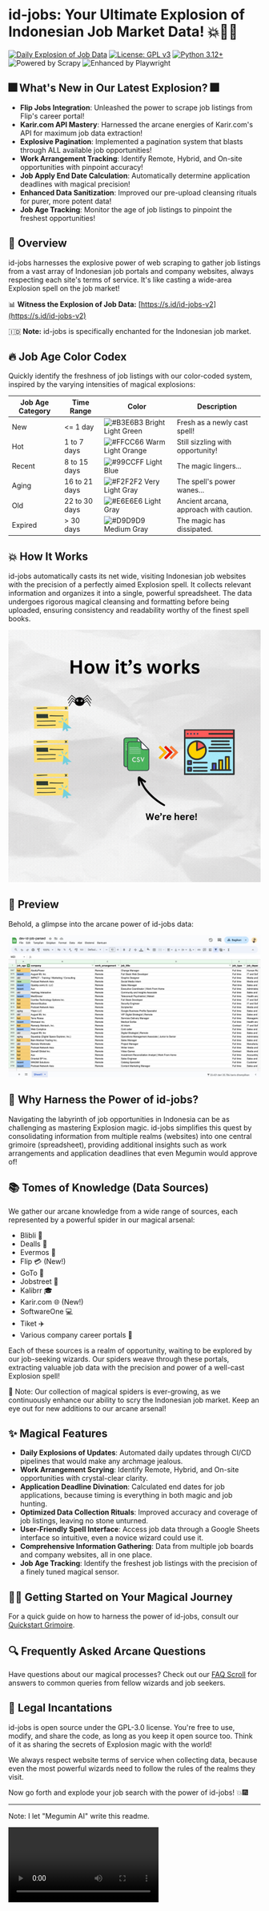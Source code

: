 # id-jobs: Your Ultimate Explosion of Indonesian Job Market Data! 💥🧙‍♀️

[![Daily Explosion of Job Data](https://github.com/ceroberoz/id-jobs/actions/workflows/scrape.yml/badge.svg)](https://github.com/ceroberoz/id-jobs/actions/workflows/scrape.yml)
[![License: GPL v3](https://img.shields.io/badge/License-GPLv3-blue.svg)](https://www.gnu.org/licenses/gpl-3.0)
[![Python 3.12+](https://img.shields.io/badge/python-3.12+-blue.svg)](https://www.python.org/downloads/)
![Powered by Scrapy](https://img.shields.io/badge/Powered%20by-Scrapy-green.svg)
![Enhanced by Playwright](https://img.shields.io/badge/Enhanced%20by-Playwright-orange.svg)

## 🎆 What's New in Our Latest Explosion? 🎆

- **Flip Jobs Integration**: Unleashed the power to scrape job listings from Flip's career portal!
- **Karir.com API Mastery**: Harnessed the arcane energies of Karir.com's API for maximum job data extraction!
- **Explosive Pagination**: Implemented a pagination system that blasts through ALL available job opportunities!
- **Work Arrangement Tracking**: Identify Remote, Hybrid, and On-site opportunities with pinpoint accuracy!
- **Job Apply End Date Calculation**: Automatically determine application deadlines with magical precision!
- **Enhanced Data Sanitization**: Improved our pre-upload cleansing rituals for purer, more potent data!
- **Job Age Tracking**: Monitor the age of job listings to pinpoint the freshest opportunities!

## 🌋 Overview

id-jobs harnesses the explosive power of web scraping to gather job listings from a vast array of Indonesian job portals and company websites, always respecting each site's terms of service. It's like casting a wide-area Explosion spell on the job market!

📊 **Witness the Explosion of Job Data:** [https://s.id/id-jobs-v2](https://s.id/id-jobs-v2)

🇮🇩 **Note:** id-jobs is specifically enchanted for the Indonesian job market.

## 🔥 Job Age Color Codex

Quickly identify the freshness of job listings with our color-coded system, inspired by the varying intensities of magical explosions:

| Job Age Category | Time Range | Color | Description |
|------------------|------------|-------|-------------|
| New | <= 1 day | ![#B3E6B3](https://via.placeholder.com/15/B3E6B3/000000?text=+) Bright Light Green | Fresh as a newly cast spell! |
| Hot | 1 to 7 days | ![#FFCC66](https://via.placeholder.com/15/FFCC66/000000?text=+) Warm Light Orange | Still sizzling with opportunity! |
| Recent | 8 to 15 days | ![#99CCFF](https://via.placeholder.com/15/99CCFF/000000?text=+) Light Blue | The magic lingers... |
| Aging | 16 to 21 days | ![#F2F2F2](https://via.placeholder.com/15/F2F2F2/000000?text=+) Very Light Gray | The spell's power wanes... |
| Old | 22 to 30 days | ![#E6E6E6](https://via.placeholder.com/15/E6E6E6/000000?text=+) Light Gray | Ancient arcana, approach with caution. |
| Expired | > 30 days | ![#D9D9D9](https://via.placeholder.com/15/D9D9D9/000000?text=+) Medium Gray | The magic has dissipated. |

## 💥 How It Works

id-jobs automatically casts its net wide, visiting Indonesian job websites with the precision of a perfectly aimed Explosion spell. It collects relevant information and organizes it into a single, powerful spreadsheet. The data undergoes rigorous magical cleansing and formatting before being uploaded, ensuring consistency and readability worthy of the finest spell books.

![The Explosive Scraping Process](how-scraper-works.gif)

## 🔮 Preview

Behold, a glimpse into the arcane power of id-jobs data:

![id-jobs in Action](screen-capture-dev.png)

## 🚀 Why Harness the Power of id-jobs?

Navigating the labyrinth of job opportunities in Indonesia can be as challenging as mastering Explosion magic. id-jobs simplifies this quest by consolidating information from multiple realms (websites) into one central grimoire (spreadsheet), providing additional insights such as work arrangements and application deadlines that even Megumin would approve of!

## 📚 Tomes of Knowledge (Data Sources)

We gather our arcane knowledge from a wide range of sources, each represented by a powerful spider in our magical arsenal:

- Blibli 🛒
- Dealls 🤝
- Evermos 🌟
- Flip 💳 (New!)
- GoTo 🚗
- Jobstreet 💼
- Kalibrr 🎓
- Karir.com 🌐 (New!)
- SoftwareOne 💻
- Tiket ✈️
- Various company career portals 🏢

Each of these sources is a realm of opportunity, waiting to be explored by our job-seeking wizards. Our spiders weave through these portals, extracting valuable job data with the precision and power of a well-cast Explosion spell!

🔮 Note: Our collection of magical spiders is ever-growing, as we continuously enhance our ability to scry the Indonesian job market. Keep an eye out for new additions to our arcane arsenal!

## ✨ Magical Features

- **Daily Explosions of Updates**: Automated daily updates through CI/CD pipelines that would make any archmage jealous.
- **Work Arrangement Scrying**: Identify Remote, Hybrid, and On-site opportunities with crystal-clear clarity.
- **Application Deadline Divination**: Calculated end dates for job applications, because timing is everything in both magic and job hunting.
- **Optimized Data Collection Rituals**: Improved accuracy and coverage of job listings, leaving no stone unturned.
- **User-Friendly Spell Interface**: Access job data through a Google Sheets interface so intuitive, even a novice wizard could use it.
- **Comprehensive Information Gathering**: Data from multiple job boards and company websites, all in one place.
- **Job Age Tracking**: Identify the freshest job listings with the precision of a finely tuned magical sensor.

## 🧙‍♀️ Getting Started on Your Magical Journey

For a quick guide on how to harness the power of id-jobs, consult our [Quickstart Grimoire](QUICKSTART.md).

## 🔍 Frequently Asked Arcane Questions

Have questions about our magical processes? Check out our [FAQ Scroll](FAQ.md) for answers to common queries from fellow wizards and job seekers.

## 📜 Legal Incantations

id-jobs is open source under the GPL-3.0 license. You're free to use, modify, and share the code, as long as you keep it open source too. Think of it as sharing the secrets of Explosion magic with the world!

We always respect website terms of service when collecting data, because even the most powerful wizards need to follow the rules of the realms they visit.

Now go forth and explode your job search with the power of id-jobs! 💥🎆

---

Note: I let "Megumin AI" write this readme.

![alt text](megumin-pose-megumin-konosuba.mp4)